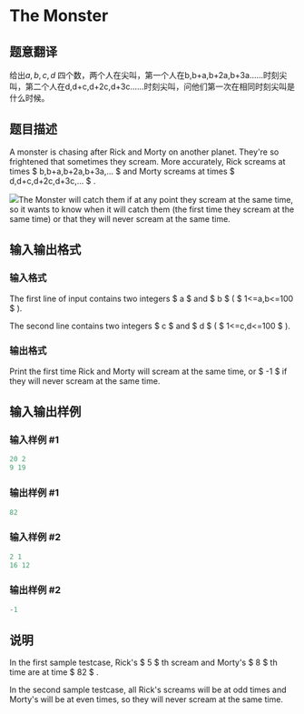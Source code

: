 # The Monster

## 题意翻译

给出$a,b,c,d$ 四个数，两个人在尖叫，第一个人在b,b+a,b+2a,b+3a......时刻尖叫，第二个人在d,d+c,d+2c,d+3c......时刻尖叫，问他们第一次在相同时刻尖叫是什么时候。

## 题目描述

A monster is chasing after Rick and Morty on another planet. They're so frightened that sometimes they scream. More accurately, Rick screams at times $ b,b+a,b+2a,b+3a,... $ and Morty screams at times $ d,d+c,d+2c,d+3c,... $ .

![](https://cdn.luogu.com.cn/upload/vjudge_pic/CF787A/23c11249630f1c4252ef0b9cda8ec1bf9b317b5a.png)The Monster will catch them if at any point they scream at the same time, so it wants to know when it will catch them (the first time they scream at the same time) or that they will never scream at the same time.

## 输入输出格式

### 输入格式

The first line of input contains two integers $ a $ and $ b $ ( $ 1<=a,b<=100 $ ).

The second line contains two integers $ c $ and $ d $ ( $ 1<=c,d<=100 $ ).

### 输出格式

Print the first time Rick and Morty will scream at the same time, or $ -1 $ if they will never scream at the same time.

## 输入输出样例

### 输入样例 #1

```cpp
20 2
9 19

```
### 输出样例 #1

```cpp
82

```
### 输入样例 #2

```cpp
2 1
16 12

```
### 输出样例 #2

```cpp
-1

```
## 说明

In the first sample testcase, Rick's $ 5 $ th scream and Morty's $ 8 $ th time are at time $ 82 $ .

In the second sample testcase, all Rick's screams will be at odd times and Morty's will be at even times, so they will never scream at the same time.

